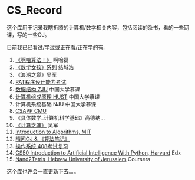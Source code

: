 # CS_Record

这个库用于记录我瞎折腾的计算机/数学相关内容，包括阅读的杂书，看的一些网课，写的一些OJ。

目前我已经看过/学过或正在看/正在学的有:

1. [《啊哈算法！》](./啊哈算法/) 啊哈磊
2. [《数学女孩》系列](./数学女孩/) 结城浩
3. 《浪潮之巅》吴军
4. [PAT程序设计能力考试](https://github.com/JosephJostar0/pat)
5. [数据结构 ZJU](./数据结构_陈越_何钦铭/) 中国大学慕课
6. [计算机组成原理 HUST](./计算机组成_华中科技大学/) 中国大学慕课
7. 计算机系统基础 NJU 中国大学慕课
8. [CSAPP CMU](./CSAPP/)
9. 《具体数学_计算机科学基础》高德纳...
10. [《计算之魂》](./计算之魂/) 吴军
11. [Introduction to Algorithms, MIT](./算法导论/)
12. [晴问OJ & 《算法笔记》](./晴问算法/)
13. [操作系统 408考试复习](./操作系统/)
14. [CS50 Introduction to Artificial Intelligence With Python, Harvard](./Harvard_CS50AI/) Edx
15. [Nand2Tetris, Hebrew University of Jerusalem](https://github.com/JosephJostar0/Nand2Tetris) Coursera

这个库也许会一直更新下去。。。
